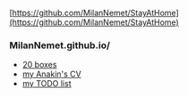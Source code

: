 [https://github.com/MilanNemet/StayAtHome](https://github.com/MilanNemet/StayAtHome)  
### MilanNemet.github.io/

* [20 boxes](https://milannemet.github.io/20%20boxes/)  
* [my Anakin's CV](https://milannemet.github.io/WebSite/)
* [my TODO list](https://milannemet.github.io/myTodo/)

